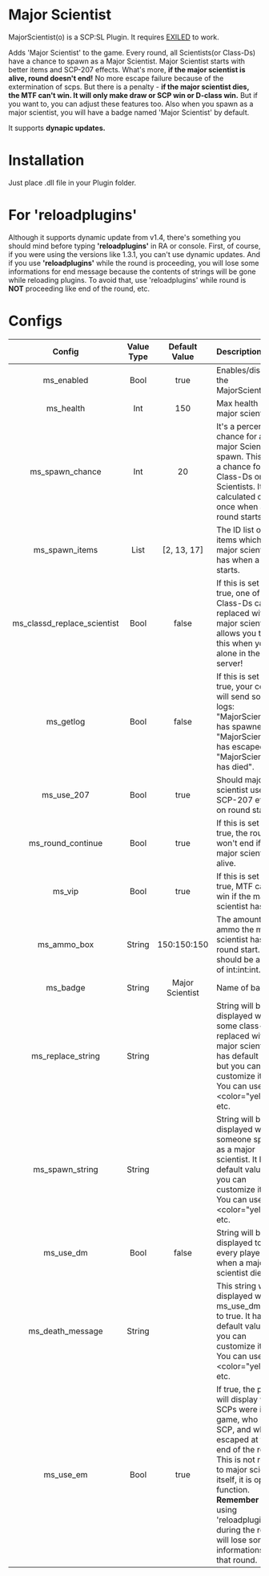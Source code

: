 # Major Scientist

MajorScientist(o) is a SCP:SL Plugin. It requires [EXILED] to work.

Adds 'Major Scientist' to the game. Every round, all Scientists(or Class-Ds) have a chance to spawn as a Major Scientist. Major Scientist starts with better items and SCP-207 effects. What's more, <b>if the major scientist is alive, round doesn't end!</b> No more escape failure because of the extermination of scps. But there is a penalty - <b>if the major scientist dies, the MTF can't win. It will only make draw or SCP win or D-class win.</b> But if you want to, you can adjust these features too.
Also when you spawn as a major scientist, you will have a badge named 'Major Scientist' by default.

It supports <b>dynapic updates.</b>

# Installation

Just place .dll file in your Plugin folder.

# For 'reloadplugins'

Although it supports dynamic update from v1.4, there's something you should mind before typing <b>'reloadplugins'</b> in RA or console. First, of course, if you were using the versions like 1.3.1, you can't use dynamic updates. And if you use <b>'reloadplugins'</b> while the round is proceeding, you will lose some informations for end message because the contents of strings will be gone while reloading plugins. To avoid that, use 'reloadplugins' while round is <b>NOT</b> proceeding like end of the round, etc.

# Configs

| Config        | Value Type | Default Value | Description |
| :-------------: | :---------: | :------: | :--------- |
| ms_enabled | Bool | true | Enables/disables the MajorScientist(o). |
| ms_health | Int | 150 | Max health of major scientist. |
| ms_spawn_chance | Int | 20 | It's a percent chance for a major Scientist to spawn. This is not a chance for each Class-Ds or Scientists. It is calculated only once when a round starts. |
| ms_spawn_items | List | [2, 13, 17] | The ID list of items which the major scientist has when a round starts. | 
| ms_classd_replace_scientist | Bool | false | If this is set to true, one of the Class-Ds can be replaced with major scientist. It allows you to test this when you're alone in the server! |
| ms_getlog | Bool | false | If this is set to true, your console will send some logs: "MajorScientist has spawned", "MajorScientist has escaped", "MajorScientist has died". |
| ms_use_207 | Bool | true | Should major scientist use SCP-207 effect on round start. |
| ms_round_continue | Bool | true | If this is set to true, the round won't end if the major scientist is alive. |
| ms_vip | Bool | true | If this is set to true, MTF can't win if the major scientist has died. |
| ms_ammo_box | String | 150:150:150 | The amount of ammo the major scientist has on round start. It should be a form of int:int:int. |
| ms_badge | String | Major Scientist | Name of badge. |
| ms_replace_string | String |  | String will be displayed when some class-D is replaced with major scientist. It has default value, but you can customize it too. You can use <color="yellow"></color>, etc. |
| ms_spawn_string | String |  | String will be displayed when someone spawn as a major scientist. It has default value, but you can customize it too. You can use <color="yellow"></color>, etc. |
| ms_use_dm | Bool | false | String will be displayed to every player when a major scientist dies. |
| ms_death_message | String |  | This string will be displayed when ms_use_dm is set to true. It has default value, but you can customize it too. You can use <color="yellow"></color>, etc. |
| ms_use_em | Bool | true | If true, the plugin will display which SCPs were in game, who killed SCP, and who escaped at the end of the round. This is not related to major scientist itself, it is optional function. <b>Remember</b> - using 'reloadplugins' during the round will lose some informations in that round. |




















[EXILED]: https://github.com/galaxy119/EXILED
